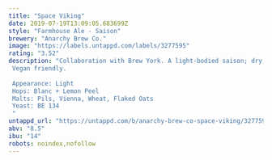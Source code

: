 ```yaml
---
title: "Space Viking"
date: 2019-07-19T13:09:05.683699Z
style: "Farmhouse Ale - Saison"
brewery: "Anarchy Brew Co."
image: "https://labels.untappd.com/labels/3277595"
rating: "3.52"
description: "Collaboration with Brew York. A light-bodied saison; dry, with flavours of white grape and pear, peppery notes, and a hint of cloves. Vegan friendly.   Appearance: Light Hops: Blanc + Lemon Peel Malts: Pils, Vienna, Wheat, Flaked Oats Yeast: BE 134 "
untappd_url: "https://untappd.com/b/anarchy-brew-co-space-viking/3277595"
abv: "8.5"
ibu: "14"
robots: noindex,nofollow
---
```

